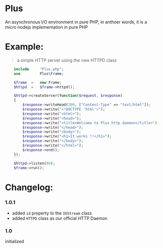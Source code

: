 # Plus
An asynchronous I/O environment in pure PHP, in anthoer words, it is a micro nodejs implementation in pure PHP

# Example:
> a simple HTTP server using the new HTTPD class


```php
    include     "Plus.php";
    use         Plus\Frame;

    $frame  =   new Frame;
    $httpd  =   $frame->httpd();

    $httpd->createServer(function($request, $response)
    {
        $response->writeHead(200, ["Content-Type" => "text/html"]);
        $response->write("<!DOCTYPE 'html'>");
        $response->write("<html>");
        $response->write("<head>");
        $response->write("<title>Welcome to Plus http daemon</title>");
        $response->write("</head>");
        $response->write("<body>");
        $response->write("<h1>It works !!</h1>");
        $response->write("</body>");
        $response->write("</html>");
        $response->end();
    });

    $httpd->listen(80);
    $frame->run();
```

# Changelog:

### 1.0.1
* added `id` property to the `IOStream` class
* added `HTTPD` class as our official HTTP Daemon

### 1.0
initialized
